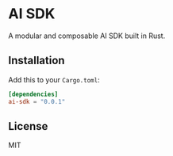 # AI SDK

A modular and composable AI SDK built in Rust.

## Installation

Add this to your `Cargo.toml`:

```toml
[dependencies]
ai-sdk = "0.0.1"
```

## License

MIT
